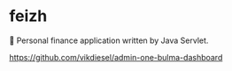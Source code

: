 # feizh
💸 Personal finance application written by Java Servlet.


https://github.com/vikdiesel/admin-one-bulma-dashboard